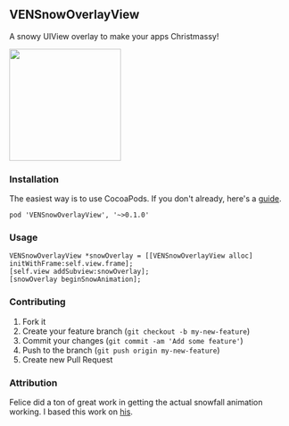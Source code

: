 ## VENSnowOverlayView
A snowy UIView overlay to make your apps Christmassy!

<img src="http://chris.cm/wp-content/uploads/2013/12/snow_side.png" align="center" alt="" width="200"/>

### Installation
The easiest way is to use CocoaPods. If you don't already, here's a [guide](http://guides.cocoapods.org/using/getting-started.html).
```
pod 'VENSnowOverlayView', '~>0.1.0'
```

### Usage
```objc
VENSnowOverlayView *snowOverlay = [[VENSnowOverlayView alloc] initWithFrame:self.view.frame];
[self.view addSubview:snowOverlay];
[snowOverlay beginSnowAnimation];
```

### Contributing

1. Fork it
2. Create your feature branch (`git checkout -b my-new-feature`)
3. Commit your changes (`git commit -am 'Add some feature'`)
4. Push to the branch (`git push origin my-new-feature`)
5. Create new Pull Request

### Attribution
Felice did a ton of great work in getting the actual snowfall animation working. I based this work on [his](https://github.com/felice/SnowFall).

